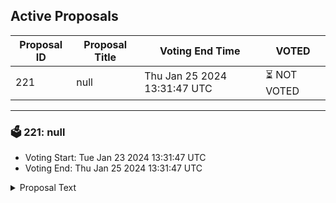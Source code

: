 ## Active Proposals

| Proposal ID | Proposal Title | Voting End Time | VOTED |
|-------------|----------------|-----------------|-------|
| 221 | null | Thu Jan 25 2024 13:31:47 UTC | ⏳ NOT VOTED |

---

### 🗳 221: null
- Voting Start: Tue Jan 23 2024 13:31:47 UTC
- Voting End: Thu Jan 25 2024 13:31:47 UTC

<details>
<summary>Proposal Text</summary>
 
null
</details>
